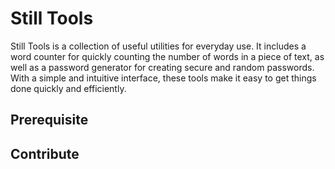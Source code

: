 # Still Tools
 Still Tools is a collection of useful utilities for everyday use. It includes a word counter for quickly counting the number of words in a piece of text, as well as a password generator for creating secure and random passwords. With a simple and intuitive interface, these tools make it easy to get things done quickly and efficiently.


## Prerequisite
## Contribute 
